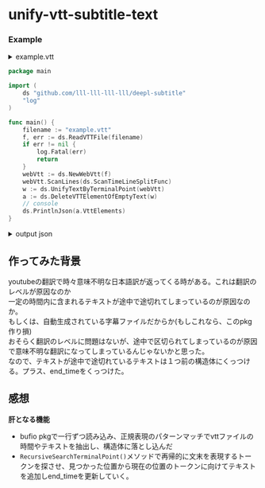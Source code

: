 # unify-vtt-subtitle-text


### Example

<details><summary>example.vtt</summary><div>

```
WEBVTT
Kind: captions

00:00:00.350 --> 00:00:01.530 position:63% line:0%
- Yo what is going on guys,

00:00:01.530 --> 00:00:02.770 position:63% line:0%
welcome back to the channel.

00:00:02.770 --> 00:00:05.240 position:63% line:0%
My name's Sonny and today
I'm gonna teach you all about

00:00:05.240 --> 00:00:06.730 position:63% line:0%
the useEffect Hook

00:00:06.730 --> 00:00:08.840 position:63% line:0%
and why it has transformed.

00:00:08.840 --> 00:00:11.110 position:63% line:0%
the way that we use
functional components and why

00:00:11.110 --> 00:00:12.158 position:63% line:0%
you need to know it.
♪ I know ♪
```
</div></details>

```go
package main

import (
	ds "github.com/lll-lll-lll-lll/deepl-subtitle"
	"log"
)

func main() {
	filename := "example.vtt"
	f, err := ds.ReadVTTFile(filename)
	if err != nil {
		log.Fatal(err)
		return
	}
	webVtt := ds.NewWebVtt(f)
	webVtt.ScanLines(ds.ScanTimeLineSplitFunc)
	w := ds.UnifyTextByTerminalPoint(webVtt)
	a := ds.DeleteVTTElementOfEmptyText(w)
	// console
	ds.PrintlnJson(a.VttElements)
}

```

<details><summary>output json</summary><div>

```json

{
  "start_time": "00:00:00.350",
  "end_time": "00:00:02.770",
  "position": "position:63%",
  "line": "line:0%",
  "text": "- Yo what is going on guys, welcome back to the channel.",
  "separator": "--\u003e"
},
{
  "start_time": "00:00:02.770",
  "end_time": "00:00:08.840",
  "position": "position:63%",
  "line": "line:0%",
  "text": "My name's Sonny and todayI'm gonna teach you all about the useEffect Hook and why it has transformed.",
  "separator": "--\u003e"
},
{
  "start_time": "00:00:08.840",
  "end_time": "00:00:12.158",
  "position": "position:63%",
  "line": "line:0%",
  "text": "the way that we usefunctional components and why you need to know it.♪ I know ♪",
  "separator": "--\u003e"
}
```
</div></details>

## 作ってみた背景
youtubeの翻訳で時々意味不明な日本語訳が返ってくる時がある。これは翻訳のレベルが原因なのか<br>
一定の時間内に含まれるテキストが途中で途切れてしまっているのが原因なのか。<br>
もしくは、自動生成されている字幕ファイルだからか(もしこれなら、このpkg作り損)<br>
おそらく翻訳のレベルに問題はないが、途中で区切られてしまっているのが原因で意味不明な翻訳になってしまっているんじゃないかと思った。<br>
なので、テキストが途中で途切れているテキストは１つ前の構造体にくっつける。プラス、end_timeをくっつけた。

## 感想
**肝となる機能**<br>
- bufio pkgで一行ずつ読み込み、正規表現のパターンマッチでvttファイルの時間やテキストを抽出し、構造体に落とし込んだ<br>
- `RecursiveSearchTerminalPoint()`メソッドで再帰的に文末を表現するトークンを探させ、見つかった位置から現在の位置のトークンに向けてテキストを追加しend_timeを更新していく。<br>






